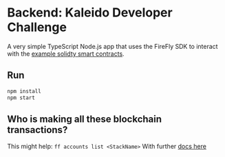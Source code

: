 # Backend: Kaleido Developer Challenge

A very simple TypeScript Node.js app that uses the FireFly SDK to interact with the [example solidty smart contracts](../solidity/contracts/).

## Run

```bash
npm install
npm start
```

## Who is making all these blockchain transactions?

This might help: `ff accounts list <StackName>`
With further [docs here](https://hyperledger.github.io/firefly/latest/reference/identities/)
